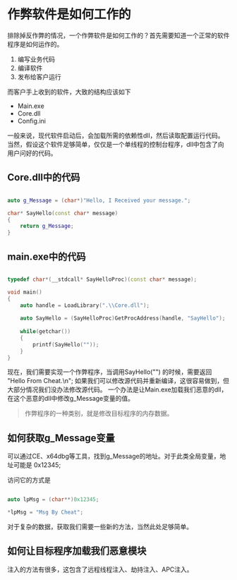 # 作弊软件是如何工作的

排除掉反作弊的情况，一个作弊软件是如何工作的？首先需要知道一个正常的软件程序是如何运作的。

1. 编写业务代码
2. 编译软件
3. 发布给客户运行

而客户手上收到的软件，大致的结构应该如下

- Main.exe
- Core.dll
- Config.ini

一般来说，现代软件启动后，会加载所需的依赖性dll，然后读取配置运行代码。当然，假设这个软件足够简单，仅仅是一个单线程的控制台程序，dll中包含了向用户问好的代码。

## Core.dll中的代码

``` cpp

auto g_Message = (char*)"Hello, I Received your message.";

char* SayHello(const char* message)
{
    return g_Message;
}

```

## main.exe中的代码

``` cpp

typedef char*(__stdcall* SayHelloProc)(const char* message);

void main()
{
    auto handle = LoadLibrary(".\\Core.dll");
    
    auto SayHello = (SayHelloProc)GetProcAddress(handle, "SayHello");
    
    while(getchar())
    {
        printf(SayHello(""));
    }
}

```

现在，我们需要实现一个作弊程序，当调用SayHello("") 的时候，需要返回 "Hello From Cheat.\n"; 如果我们可以修改源代码并重新编译，这很容易做到，但大部分情况我们没办法修改源代码。
一个办法是让Main.exe加载我们恶意的dll，在这个恶意的dll中修改g_Message变量的值。

> 作弊程序的一种类别，就是修改目标程序的内存数据。

## 如何获取g_Message变量

可以通过CE、x64dbg等工具，找到g_Message的地址。对于此类全局变量，地址可能是 0x12345;

访问它的方式是

``` cpp

auto lpMsg = (char**)0x12345;

*lpMsg = "Msg By Cheat";

```

对于复杂的数据，获取我们需要一些新的方法，当然此处足够简单。

## 如何让目标程序加载我们恶意模块

注入的方法有很多，这包含了远程线程注入、劫持注入、APC注入。
